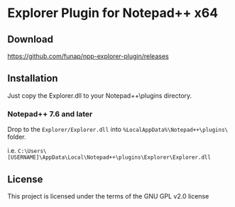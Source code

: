 # Explorer Plugin for Notepad++ x64

## Download
https://github.com/funap/npp-explorer-plugin/releases

## Installation

Just copy the Explorer.dll to your Notepad++\plugins directory.

### Notepad++ 7.6 and later 
Drop to the `Explorer/Explorer.dll` into `%LocalAppData%\Notepad++\plugins\` folder.

i.e.
`C:\Users\[USERNAME]\AppData\Local\Notepad++\plugins\Explorer\Explorer.dll`

## License
This project is licensed under the terms of the GNU GPL v2.0 license
